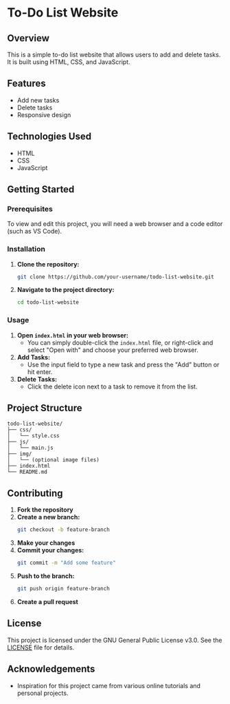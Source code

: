 # To-Do List Website

## Overview
This is a simple to-do list website that allows users to add and delete tasks. It is built using HTML, CSS, and JavaScript.

## Features
- Add new tasks
- Delete tasks
- Responsive design

## Technologies Used
- HTML
- CSS
- JavaScript

## Getting Started

### Prerequisites
To view and edit this project, you will need a web browser and a code editor (such as VS Code).

### Installation
1. **Clone the repository:**
    ```bash
    git clone https://github.com/your-username/todo-list-website.git
    ```
2. **Navigate to the project directory:**
    ```bash
    cd todo-list-website
    ```

### Usage
1. **Open `index.html` in your web browser:**
    - You can simply double-click the `index.html` file, or right-click and select "Open with" and choose your preferred web browser.
2. **Add Tasks:**
    - Use the input field to type a new task and press the "Add" button or hit enter.
3. **Delete Tasks:**
    - Click the delete icon next to a task to remove it from the list.

## Project Structure
```plaintext
todo-list-website/
├── css/
│   └── style.css
├── js/
│   └── main.js
├── img/
│   └── (optional image files)
├── index.html
└── README.md
```

## Contributing
1. **Fork the repository**
2. **Create a new branch:**
    ```bash
    git checkout -b feature-branch
    ```
3. **Make your changes**
4. **Commit your changes:**
    ```bash
    git commit -m "Add some feature"
    ```
5. **Push to the branch:**
    ```bash
    git push origin feature-branch
    ```
6. **Create a pull request**

## License
This project is licensed under the GNU General Public License v3.0. See the [LICENSE](LICENSE) file for details.

## Acknowledgements
- Inspiration for this project came from various online tutorials and personal projects.
```

